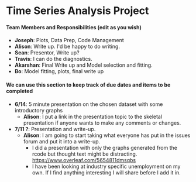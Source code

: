 # Time Series Analysis Project

#### Team Members and Responsibilities (edit as you wish)

- **Joseph**: Plots, Data Prep, Code Management
- **Alison**: Write up. I'd be happy to do writing.
- **Sean**: Presentor, Write up?
- **Travis**: I can do the diagnostics.
- **Akarshan**: Final Write up and Model selection and fitting.
- **Bo**: Model fitting, plots, final write up


#### We can use this section to keep track of due dates and items to be completed

- **6/14**: 5 minute presentation on the chosen dataset with some introductory graphs
    -  **Alison**: I put a link in the presentation topic to the skeletal presentation if anyone wants to make any comments or changes.
- **7/11 ?**: Presentation and write-up.
    - **Alison**: I am going to start taking what everyone has put in the issues forum and put it into a write-up. 
        - I did a presentation with only the graphs generated from the rcode but thought text might be distracting. https://www.overleaf.com/5654811dmsqbs
        - I have been looking at industry specific unemployment on my own. If I find anything interesting I will share before I add it in.
